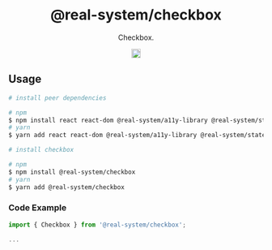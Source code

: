 <h1 align="center">@real-system/checkbox</h1>
<p align="center">Checkbox.</p>
<p align="center">
<a href="https://www.npmjs.com/package/@real-system/checkbox"><img src="https://badgen.net/npm/v/@real-system/checkbox?label=&icon=npm&color=blue" alt="npm version" height="18"/></a>
</p>

## Usage

```bash
# install peer dependencies

# npm
$ npm install react react-dom @real-system/a11y-library @real-system/state-library @real-system/styling-library @real-system/theme-library @real-system/typography @real-system/utils-library @real-system/elements-primitive
# yarn
$ yarn add react react-dom @real-system/a11y-library @real-system/state-library @real-system/styling-library @real-system/theme-library @real-system/typography @real-system/utils-library @real-system/elements-primitive

# install checkbox

# npm
$ npm install @real-system/checkbox
# yarn
$ yarn add @real-system/checkbox
```

### Code Example

```typescript
import { Checkbox } from '@real-system/checkbox';

...

```
